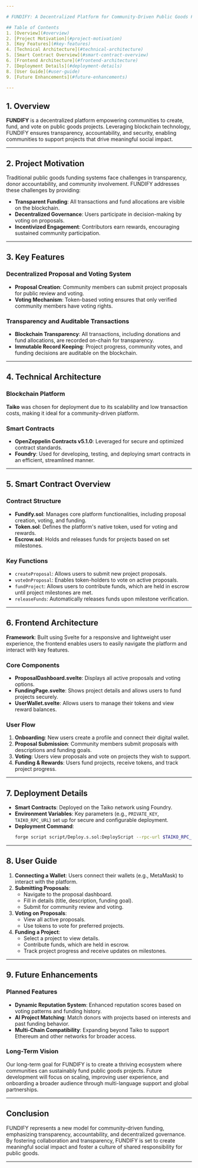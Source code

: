```yaml
---

# FUNDIFY: A Decentralized Platform for Community-Driven Public Goods Funding

## Table of Contents
1. [Overview](#overview)
2. [Project Motivation](#project-motivation)
3. [Key Features](#key-features)
4. [Technical Architecture](#technical-architecture)
5. [Smart Contract Overview](#smart-contract-overview)
6. [Frontend Architecture](#frontend-architecture)
7. [Deployment Details](#deployment-details)
8. [User Guide](#user-guide)
9. [Future Enhancements](#future-enhancements)

---
```


## 1. Overview
**FUNDIFY** is a decentralized platform empowering communities to create, fund, and vote on public goods projects. Leveraging blockchain technology, FUNDIFY ensures transparency, accountability, and security, enabling communities to support projects that drive meaningful social impact.

---

## 2. Project Motivation
Traditional public goods funding systems face challenges in transparency, donor accountability, and community involvement. FUNDIFY addresses these challenges by providing:
- **Transparent Funding**: All transactions and fund allocations are visible on the blockchain.
- **Decentralized Governance**: Users participate in decision-making by voting on proposals.
- **Incentivized Engagement**: Contributors earn rewards, encouraging sustained community participation.

---

## 3. Key Features
### Decentralized Proposal and Voting System
- **Proposal Creation**: Community members can submit project proposals for public review and voting.
- **Voting Mechanism**: Token-based voting ensures that only verified community members have voting rights.
  

### Transparency and Auditable Transactions
- **Blockchain Transparency**: All transactions, including donations and fund allocations, are recorded on-chain for transparency.
- **Immutable Record Keeping**: Project progress, community votes, and funding decisions are auditable on the blockchain.

---

## 4. Technical Architecture
### Blockchain Platform
**Taiko** was chosen for deployment due to its scalability and low transaction costs, making it ideal for a community-driven platform.

### Smart Contracts
- **OpenZeppelin Contracts v5.1.0**: Leveraged for secure and optimized contract standards.
- **Foundry**: Used for developing, testing, and deploying smart contracts in an efficient, streamlined manner.

---

## 5. Smart Contract Overview
### Contract Structure
- **Fundify.sol**: Manages core platform functionalities, including proposal creation, voting, and funding.
- **Token.sol**: Defines the platform's native token, used for voting and rewards.
- **Escrow.sol**: Holds and releases funds for projects based on set milestones.

### Key Functions
- `createProposal`: Allows users to submit new project proposals.
- `voteOnProposal`: Enables token-holders to vote on active proposals.
- `fundProject`: Allows users to contribute funds, which are held in escrow until project milestones are met.
- `releaseFunds`: Automatically releases funds upon milestone verification.

---

## 6. Frontend Architecture
**Framework**: Built using Svelte for a responsive and lightweight user experience, the frontend enables users to easily navigate the platform and interact with key features.

### Core Components
- **ProposalDashboard.svelte**: Displays all active proposals and voting options.
- **FundingPage.svelte**: Shows project details and allows users to fund projects securely.
- **UserWallet.svelte**: Allows users to manage their tokens and view reward balances.

### User Flow
1. **Onboarding**: New users create a profile and connect their digital wallet.
2. **Proposal Submission**: Community members submit proposals with descriptions and funding goals.
3. **Voting**: Users view proposals and vote on projects they wish to support.
4. **Funding & Rewards**: Users fund projects, receive tokens, and track project progress.

---

## 7. Deployment Details
- **Smart Contracts**: Deployed on the Taiko network using Foundry.
- **Environment Variables**: Key parameters (e.g., `PRIVATE_KEY`, `TAIKO_RPC_URL`) set up for secure and configurable deployment.
- **Deployment Command**:
  ```bash
  forge script script/Deploy.s.sol:DeployScript --rpc-url $TAIKO_RPC_URL --private-key $PRIVATE_KEY --broadcast --slow -vvvv
  ```

---

## 8. User Guide
1. **Connecting a Wallet**: Users connect their wallets (e.g., MetaMask) to interact with the platform.
2. **Submitting Proposals**:
   - Navigate to the proposal dashboard.
   - Fill in details (title, description, funding goal).
   - Submit for community review and voting.
3. **Voting on Proposals**:
   - View all active proposals.
   - Use tokens to vote for preferred projects.
4. **Funding a Project**:
   - Select a project to view details.
   - Contribute funds, which are held in escrow.
   - Track project progress and receive updates on milestones.

---

## 9. Future Enhancements
### Planned Features
- **Dynamic Reputation System**: Enhanced reputation scores based on voting patterns and funding history.
- **AI Project Matching**: Match donors with projects based on interests and past funding behavior.
- **Multi-Chain Compatibility**: Expanding beyond Taiko to support Ethereum and other networks for broader access.
  
### Long-Term Vision
Our long-term goal for FUNDIFY is to create a thriving ecosystem where communities can sustainably fund public goods projects. Future development will focus on scaling, improving user experience, and onboarding a broader audience through multi-language support and global partnerships.

---

## Conclusion
FUNDIFY represents a new model for community-driven funding, emphasizing transparency, accountability, and decentralized governance. By fostering collaboration and transparency, FUNDIFY is set to create meaningful social impact and foster a culture of shared responsibility for public goods.

---
